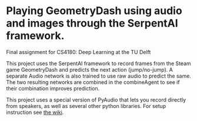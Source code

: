 # Playing GeometryDash using audio and images through the SerpentAI framework.
Final assignment for CS4180: Deep Learning at the TU Delft

This project uses the SerpentAI framework to record frames from the Steam game GeometryDash and predicts the next action (jump/no-jump). 
A separate Audio network is also trained to use raw audio to predict the same. 
The two resulting networks are combined in the combineAgent to see if their combination improves prediction.

This project uses a special version of PyAudio that lets you record directly from speakers,
as well as several other python libraries. For setup instruction see [the wiki](../../wiki/Setup-instructions).